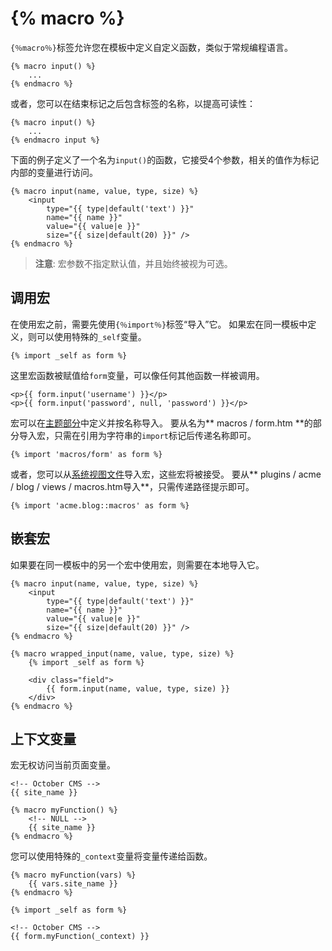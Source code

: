 # {% macro %}

`{％macro％}`标签允许您在模板中定义自定义函数，类似于常规编程语言。

    {% macro input() %}
        ...
    {% endmacro %}

或者，您可以在结束标记之后包含标签的名称，以提高可读性：

    {% macro input() %}
        ...
    {% endmacro input %}

下面的例子定义了一个名为`input()`的函数，它接受4个参数，相关的值作为标记内部的变量进行访问。

    {% macro input(name, value, type, size) %}
        <input
            type="{{ type|default('text') }}"
            name="{{ name }}"
            value="{{ value|e }}"
            size="{{ size|default(20) }}" />
    {% endmacro %}

> **注意**: 宏参数不指定默认值，并且始终被视为可选。

<a name="calling-macros"></a>
## 调用宏

在使用宏之前，需要先使用`{％import％}`标签“导入”它。 如果宏在同一模板中定义，则可以使用特殊的`_self`变量。

    {% import _self as form %}

这里宏函数被赋值给`form`变量，可以像任何其他函数一样被调用。

    <p>{{ form.input('username') }}</p>
    <p>{{ form.input('password', null, 'password') }}</p>

宏可以在[主题部分](../cms/partials)中定义并按名称导入。 要从名为** macros / form.htm **的部分导入宏，只需在引用为字符串的`import`标记后传递名称即可。

    {% import 'macros/form' as form %}

或者，您可以从[系统视图文件](../services/response-view#views)导入宏，这些宏将被接受。 要从** plugins / acme / blog / views / macros.htm导入**，只需传递路径提示即可。

    {% import 'acme.blog::macros' as form %}

<a name="nested-macros"></a>
## 嵌套宏

如果要在同一模板中的另一个宏中使用宏，则需要在本地导入它。

    {% macro input(name, value, type, size) %}
        <input
            type="{{ type|default('text') }}"
            name="{{ name }}"
            value="{{ value|e }}"
            size="{{ size|default(20) }}" />
    {% endmacro %}

    {% macro wrapped_input(name, value, type, size) %}
        {% import _self as form %}

        <div class="field">
            {{ form.input(name, value, type, size) }}
        </div>
    {% endmacro %}

<a name="context-variable"></a>
## 上下文变量

宏无权访问当前页面变量。

    <!-- October CMS -->
    {{ site_name }} 

    {% macro myFunction() %}
        <!-- NULL -->
        {{ site_name }}
    {% endmacro %}

您可以使用特殊的`_context`变量将变量传递给函数。

    {% macro myFunction(vars) %}
        {{ vars.site_name }}
    {% endmacro %}

    {% import _self as form %}

    <!-- October CMS -->
    {{ form.myFunction(_context) }}
